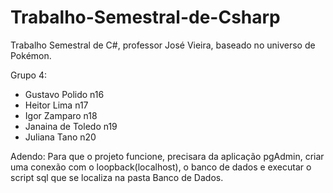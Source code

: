 # Trabalho-Semestral-de-Csharp
Trabalho Semestral de C#, professor José Vieira, baseado no universo de Pokémon. 

Grupo 4:

- Gustavo Polido n16
- Heitor Lima n17
- Igor Zamparo n18
- Janaina de Toledo n19
- Juliana Tano n20

Adendo: Para que o projeto funcione, precisara da
aplicação pgAdmin, criar uma conexão com o loopback(localhost), o banco de dados e executar
o script sql que se localiza na pasta Banco de Dados.
